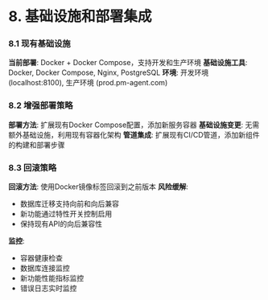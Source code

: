 # 8. 基础设施和部署集成

### 8.1 现有基础设施

**当前部署**: Docker + Docker Compose，支持开发和生产环境
**基础设施工具**: Docker, Docker Compose, Nginx, PostgreSQL
**环境**: 开发环境 (localhost:8100), 生产环境 (prod.pm-agent.com)

### 8.2 增强部署策略

**部署方法**: 扩展现有Docker Compose配置，添加新服务容器
**基础设施变更**: 无需额外基础设施，利用现有容器化架构
**管道集成**: 扩展现有CI/CD管道，添加新组件的构建和部署步骤

### 8.3 回滚策略

**回滚方法**: 使用Docker镜像标签回滚到之前版本
**风险缓解**: 
- 数据库迁移支持向前和向后兼容
- 新功能通过特性开关控制启用
- 保持现有API的向后兼容性

**监控**: 
- 容器健康检查
- 数据库连接监控
- 新功能性能指标监控
- 错误日志实时监控
